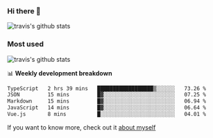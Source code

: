 ### Hi there 👋

<!--
**HondryTravis/HondryTravis** is a ✨ _special_ ✨ repository because its `README.md` (this file) appears on your GitHub profile.

Here are some ideas to get you started:

- 🔭 I’m currently working on ...
- 🌱 I’m currently learning ...
- 👯 I’m looking to collaborate on ...
- 🤔 I’m looking for help with ...
- 💬 Ask me about ...
- 📫 How to reach me: ...
- 😄 Pronouns: ...
- ⚡ Fun fact: ...
-->

![travis's github stats](https://github-readme-stats.vercel.app/api?username=HondryTravis&hide=stars)
### Most used
![travis's github stats](https://github-readme-stats.anuraghazra1.vercel.app/api/top-langs/?username=HondryTravis&layout=compact&hide_title=true)

📊 **Weekly development breakdown**

<!--START_SECTION:waka-->

```txt
TypeScript   2 hrs 39 mins   ██████████████████▒░░░░░░   73.26 %
JSON         15 mins         █▓░░░░░░░░░░░░░░░░░░░░░░░   07.25 %
Markdown     15 mins         █▓░░░░░░░░░░░░░░░░░░░░░░░   06.94 %
JavaScript   14 mins         █▓░░░░░░░░░░░░░░░░░░░░░░░   06.64 %
Vue.js       8 mins          █░░░░░░░░░░░░░░░░░░░░░░░░   04.01 %
```

<!--END_SECTION:waka-->

If you want to know more, check out it [about myself](https://hondrytravis.github.io/)
